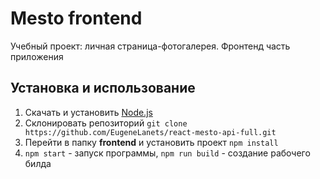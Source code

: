 # Mesto frontend

Учебный проект: личная страница-фотогалерея. Фронтенд часть приложения

## Установка и использование
1. Скачать и установить [Node.js](https://nodejs.org/en/download/)
2. Склонировать репозиторий `git clone https://github.com/EugeneLanets/react-mesto-api-full.git`
3. Перейти в папку **frontend** и установить проект `npm install`
4. `npm start` - запуск программы, `npm run build` - создание рабочего билда
